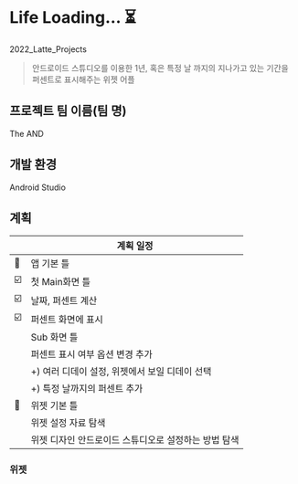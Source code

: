 # Life Loading... ⏳
2022_Latte_Projects 
> 안드로이드 스튜디오를 이용한 1년, 혹은 특정 날 까지의 지나가고 있는 기간을 퍼센트로 표시해주는 위젯 어플

## 프로젝트 팀 이름(팀 명)  
 The AND

## 개발 환경
 Android Studio

## 계획
|    | 계획 일정 |
| -- |----------- |
|📱| 앱 기본 틀 |
| ☑️ | 첫 Main화면 틀 |
| ☑️ | 날짜, 퍼센트 계산 |
| ☑️ | 퍼센트 화면에 표시 |
|  | Sub 화면 틀 |
|  | 퍼센트 표시 여부 옵션 변경 추가 | 
|  | +) 여러 디데이 설정, 위젯에서 보일 디데이 선택 |
|  | +) 특정 날까지의 퍼센트 추가 |
|📱| 위젯 기본 틀|
|  | 위젯 설정 자료 탐색 |
|  | 위젯 디자인 안드로이드 스튜디오로 설정하는 방법 탐색 |

### 위젯
